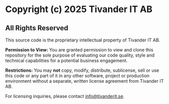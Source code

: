 # Copyright (c) 2025 Tivander IT AB

## All Rights Reserved

This source code is the proprietary intellectual property of Tivander IT AB.

**Permission to View:**
You are granted permission to view and clone this repository for the sole purpose of evaluating our code quality, style and technical capabilities for a potential business engagement.

**Restrictions:**
You may **not** copy, modify, distribute, sublicense, sell or use this code or any part of it in any other software, project or production environment without a separate, written license agreement from Tivander IT AB.

For licensing inquiries, please contact [info@tivanderit.se](mailto:info@tivanderit.se).
